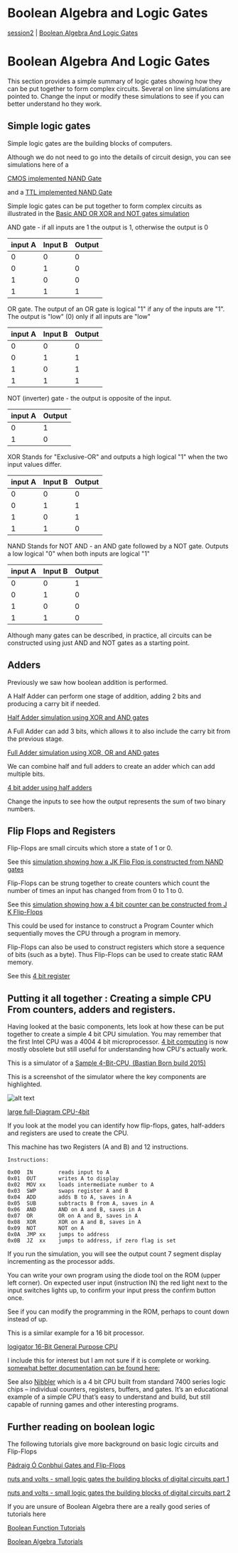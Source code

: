 # Boolean Algebra and Logic Gates
[session2](../../session2/) | [Boolean Algebra And Logic Gates](../docs/booleanAlgebraAndLogicGates.md)

# Boolean Algebra And Logic Gates
This section provides a simple summary of logic gates showing how they can be put together to form complex circuits.
Several on line simulations are pointed to.
Change the input or modify these simulations to see if you can better understand ho they work.

## Simple logic gates

Simple logic gates are the building blocks of computers.

Although we do not need to go into the details of circuit design, you can see simulations here of a

[CMOS implemented NAND Gate](https://www.falstad.com/circuit/e-cmosnand.html) 

and a [TTL implemented  NAND Gate](https://www.falstad.com/circuit/e-ttlnand.html)

Simple logic gates can be put together to form complex circuits as illustrated in the 
[Basic AND OR XOR and NOT gates simulation](https://simulator.io/board/jBA0DN5HQz/3)

AND gate - if all inputs are 1 the output is 1, otherwise the output is 0

| input A | Input B | Output |
|---------|---------|--------|
| 0       | 0       | 0      |
| 0       | 1       | 0      |
| 1       | 0       | 0      |
| 1       | 1       | 1      |

OR gate. The output of an OR gate is logical "1" if any of the inputs are "1". The output is "low" (0) only if all inputs are "low" 

| input A | Input B | Output |
|---------|---------|--------|
| 0       | 0       | 0      |
| 0       | 1       | 1      |
| 1       | 0       | 1      |
| 1       | 1       | 1      |

NOT (inverter) gate - the output is opposite of the input.

| input A | Output |
|---------|--------|
| 0       | 1      |
| 1       | 0      |

XOR Stands for "Exclusive-OR" and outputs a high logical "1" when the two input values differ.

| input A | Input B | Output |
|---------|---------|--------|
| 0       | 0       | 0      |
| 0       | 1       | 1      |
| 1       | 0       | 1      |
| 1       | 1       | 0      |


NAND Stands for NOT AND - an AND gate followed by a NOT gate.
Outputs a low logical "0" when both inputs are logical "1"

| input A | Input B | Output |
|---------|---------|--------|
| 0       | 0       | 1      |
| 0       | 1       | 0      |
| 1       | 0       | 0      |
| 1       | 1       | 0      |

Although many gates can be described, in practice, all circuits can be constructed using just AND and NOT gates as a starting point. 

## Adders

Previously we saw how boolean addition is performed. 

A Half Adder can perform one stage of addition, adding 2 bits and producing a carry bit if needed.

[Half Adder simulation using XOR and AND gates](https://simulator.io/board/A0MeGe4pvm/1)

A Full Adder can add 3 bits, which allows it to also include the carry bit from the previous stage.

[Full Adder simulation using XOR, OR and AND gates](https://simulator.io/board/CZ0EsxYPgm/1)

We can combine half and full adders to create an adder which can add multiple bits.

[4 bit adder using half adders](https://simulator.io/board/JIxRlrtGhm/1)

Change the inputs to see how the output represents the sum of two binary numbers.

## Flip Flops and Registers

Flip-Flops are small circuits which store a state of 1 or 0.

See this [simulation showing how a JK Flip Flop is constructed from NAND gates](https://www.falstad.com/circuit/e-jkff.html)

Flip-Flops can be strung together to create counters which count the number of times an input has changed from from 0 to 1 to 0. 

See this [simulation showing how a 4 bit counter can be constructed from J K Flip-Flops](https://www.falstad.com/circuit/e-counter.html)

This could be used for instance to construct a Program Counter which sequentially moves the CPU through a program in memory.

Flip-Flops can also be used to construct registers which store a sequence of bits (such as a byte).
Thus Flip-Flops can be used to create static RAM memory.

See this [4 bit register](https://simulator.io/board/ueB4QsoQGV/1)

## Putting it all together : Creating a simple CPU From counters, adders and registers.

Having looked at the basic components, lets look at how these can be put together to create a simple 4 bit CPU simulation.
You may remember that the first Intel CPU was a 4004 4 bit microprocessor. [4 bit computing](https://en.wikipedia.org/wiki/4-bit_computing) is now mostly obsolete but still useful for understanding how CPU's actually work.

This is a simulator of a [Sample 4-Bit-CPU, (Bastian Born build 2015)](https://simulator.io/board/AWZpw7Fy3I/2)

This is a screenshot of the simulator where the key components are highlighted.
  
 ![alt text](../docs/images/CPU-4bit-SEGMENTS-THUMB.png "Figure CPU-4bit-SEGMENTS-THUMB.png")
   
  [large full-Diagram CPU-4bit](../docs/images/CPU-4bit-SEGMENTS.png)
  
If you look at the model you can identify how flip-flops, gates, half-adders and registers are used to create the CPU.

This machine has two Registers (A and B) and 12 instructions.


```
Instructions:

0x00  IN        reads input to A
0x01  OUT       writes A to display
0x02  MOV xx    loads intermediate number to A
0x03  SWP       swaps register A and B
0x04  ADD       adds B to A, saves in A
0x05  SUB       subtracts B from A, saves in A
0x06  AND       AND on A and B, saves in A
0x07  OR        OR on A and B, saves in A
0x08  XOR       XOR on A and B, saves in A
0x09  NOT       NOT on A
0x0A  JMP xx    jumps to address
0x0B  JZ  xx    jumps to address, if zero flag is set
```
If you run the simulation, you will see the output count 7 segment display incrementing as the processor adds.

You can write your own program using the diode tool on the ROM (upper left corner).
On expected user input (instruction IN) the red light next to the input switches lights up,
to confirm your input press the confirm button once.

See if you can modify the programming in the ROM, perhaps to count down instead of up.

This is a similar example for a 16 bit processor. 

[logigator 16-Bit General Purpose CPU](https://logigator.com/en/community/project/8a738598-3e90-4be8-bd02-50e892f4c488)

I include this for interest but I am not sure if it is complete or working. 
[somewhat better documentation can be found here:](https://docs.google.com/spreadsheets/d/1MG44B5RzTul4EMDJowlx4hgNE3XYFRoyR7EFi6A0o3M/edit?usp=sharing)

See also [Nibbler](https://www.bigmessowires.com/nibbler/) which is a 4 bit CPU built from standard 7400 series logic chips – individual counters, registers, buffers, and gates. It’s an educational example of a simple CPU that’s easy to understand and build, but still capable of running games and other interesting programs.

## Further reading on boolean logic

The following tutorials give more background on basic logic circuits and Flip-Flops

[Pádraig Ó Conbhuí Gates and Flip-Flops](https://www.maths.tcd.ie/~oconbhup/labs/Gates%20and%20Flip-Flops/Gates%20and%20Flip-Flops.pdf)

[nuts and volts - small logic gates the building blocks of digital circuits part 1](https://www.nutsvolts.com/magazine/article/small-logic-gates-spawn-big-dreams-part-1)

[nuts and volts - small logic gates the building blocks of digital circuits part 2](https://www.nutsvolts.com/magazine/article/small-logic-gates-spawn-big-dreams-part-2)

If you are unsure of Boolean Algebra there are a really good series of tutorials here

[Boolean Function Tutorials](https://www.electronics-tutorials.ws/boolean/bool_1.html)

[Boolean Algebra Tutorials](https://www.electronics-tutorials.ws/boolean)


